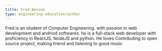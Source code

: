 ```yaml
---
title: Fred-Benson
type: engineering-education/author
---
```


Fred is an student of Computer Engineering. with passion in web development and andriod softwares. he is a full-stack web developer with proficiency in ReactJS, NodeJS and python. He loves  Contributing to open source project, making friend and listening to good music
